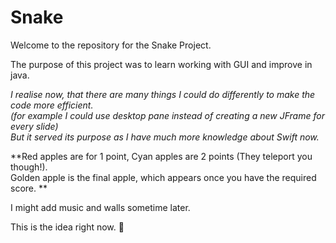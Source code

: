 # Snake  
Welcome to the repository for the Snake Project.  
  
The purpose of this project was to learn working with GUI and improve in java.  
  
_I realise now, that there are many things I could do differently to make the code more efficient.  
(for example I could use desktop pane instead of creating a new JFrame for every slide)  
But it served its purpose as I have much more knowledge about Swift now._  
  
  
**Red apples are for 1 point, Cyan apples are 2 points (They teleport you though!).  
Golden apple is the final apple, which appears once you have the required score.  **
  
I might add music and walls sometime later.
  
This is the idea right now. 🥷
